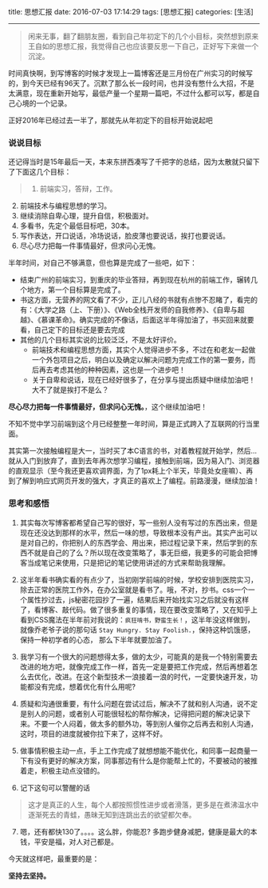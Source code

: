 title: 思想汇报
date: 2016-07-03 17:14:29
tags: [思想汇报]
categories: [生活]

---

> 闲来无事，翻了翻朋友圈，看到自己年初定下的几个小目标，突然想到原来王自如的思想汇报，我觉得自己也应该要反思一下自己，正好写下来做一个沉淀。

时间真快啊，到写博客的时候才发现上一篇博客还是三月份在广州实习的时候写的，到今天已经有96天了。沉默了那么长一段时间，也并没有憋什么大招，不是太满意，现在重新开始写，最低产量一个星期一篇吧，不过什么都可以写，都是自己心境的一个记录。

正好2016年已经过去一半了，那就先从年初定下的目标开始说起吧

### 说说目标

还记得当时是15年最后一天，本来东拼西凑写了千把字的总结，因为太散就只留下了下面这几个目标：
>1. 前端实习，答辩，工作。
2. 前端技术与编程思想的学习。
3. 继续消除自卑心理，提升自信，积极面对。
4. 多看书，先定个最低目标吧，30本。
5. 写作表达，开口说话，冷场说话，脸皮薄也要说话，挨打也要说话。
6. 尽心尽力把每一件事情最好，但求问心无愧。

半年时间，对自己不够满意，但也算是完成了一些吧，如下：

- 结束广州的前端实习，到重庆的毕业答辩，再到现在杭州的前端工作，辗转几个地方，第一个目标算是完成了。
- 书这方面，无营养的网文看了不少，正儿八经的书就有点惨不忍睹了，看完的有：《大学之路（上、下册）》、《Web全栈开发师的自我修养》、《自卑与超越》、《慕课革命》。确实完成的不像话，后面这半年得加油了，书买回来就要看，自己定下的目标还是要去完成
- 其他的几个目标其实说的比较泛泛，不是太好评价。
    - 前端技术和编程思想方面，其实个人觉得进步不多，不过在和老友一起做一个外包项目之后，明白以及确定以解决问题为完成工作的第一要务，而后再去考虑其他的种种因素，这也是一个进步吧！
    - 关于自卑和说话，现在已经好很多了，在分享与提出质疑中继续加油吧！大不了就是挨打不是么？

**尽心尽力把每一件事情最好，但求问心无愧。**，这个继续加油吧！


不知不觉中学习前端到这个月已经整整一年时间，算是正式跨入了互联网的行当里面。

其实第一次接触编程是大一，当时买了本C语言的书，对着教程就开始学，然后...就从入门到放弃了，直到去年再次想学习编程，接触到前端，因为易入门、浏览器的直观显示（至今我还更喜欢调界面，为了1px耗上个半天，毕竟处女座嘛）、再到了解到响应式网页开发的强大，才真正的喜欢上了编程。前路漫漫，继续加油！

### 思考和感悟

1. 其实每次写博客都希望自己写的很好，写一些别人没有写过的东西出来，但是现在还没达到那样的水平，然后一味的想，导致根本没有产出。其实产出可以是对自己的，你把别人的东西学会、用出来，把过程记录下来，然后学到的东西不就是自己的了么？所以现在改变策略了，事无巨细，我更多的可能会把博客当成笔记来使用，只是把记的笔记使用讲述的方式来帮助我理解。

2. 这半年看书确实看的有点少了，当初刚学前端的时候，学校安排到医院实习，除去正常的医院工作外，在办公室就是看书了。哦，不对，抄书。css一个一个属性抄过去，js秘密花园抄了一遍，结果后来开始找实习之后就没有这样了，看博客、敲代码。做了很多重复的事情，现在要改变策略了，又在知乎上看到CSS魔法在半年前对我说的：`疯狂啃书，野蛮生长！`，这半年没这样做到，就像乔老爷子说的那句话 `Stay Hungry. Stay Foolish.`，保持这种饥饿感，保持一种初学者的心态， 那么下半年就要加油了。

3. 我学习有一个很大的问题想得太多，做的太少，可能真的是我一个特别需要去改进的地方吧，就像完成工作一样，首先一定是要把工作完成，然后再想着怎么去优化，改进。在这个新型技术一浪接着一浪的时代，一定要快速开发，功能都没有完成，想着优化有什么用呢?

4. 质疑和沟通很重要，有什么问题在尝试过后，解决不了就和别人沟通，说不定是别人的问题，或者别人可能很轻松的帮你解决，记得把问题的解决记录下来。不要一个人闷着，做太多的额外功，等到别人催你之后再去和别人沟通，这时，项目的进度就被你拉下来了，这样不好。

5. 做事情积极主动一点，手上工作完成了就想想能不能优化，和同事一起商量一下有没有更好的解决方案，同事那边有什么是你能帮上忙的，不要被动的被推着走，积极主动点没错的。

6. 记下这句可以警醒的话
> 这才是真正的人生，每个人都按照惯性进步或者滑落，更多是在煮沸温水中逐渐死去的青蛙，愚昧无知到连跳出去的欲望都欠奉。

7. 嗯，还有都快130了。。。。这么胖，你能忍? 多跑步健身减肥，健康是最大的本钱，平安是福，对人对己都是。


今天就这样吧，最重要的是：

**坚持去坚持。**

